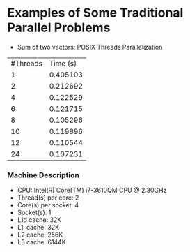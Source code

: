 # Examples of Some Traditional Parallel Problems

* Sum of two vectors: POSIX Threads Parallelization

<table>
  <tr>
    <td>#Threads</td><td>Time (s)</td>
  </tr>
  <tr>
    <td>1</td><td>0.405103</td>
  </tr>
  <tr>
    <td>2</td><td>0.212692</td>
  </tr>
  <tr>
    <td>4</td><td>0.122529</td>
  </tr>
  <tr>
    <td>6</td><td>0.121715</td>
  </tr>
  <tr>
    <td>8</td><td>0.105296</td>
  </tr>
  <tr>
    <td>10</td><td>0.119896</td>
  </tr>
  <tr>
    <td>12</td><td>0.110544</td>
  </tr>
  <tr>
    <td>24</td><td>0.107231</td>
  </tr>
</table>

### Machine Description
* CPU: Intel(R) Core(TM) i7-3610QM CPU @ 2.30GHz
* Thread(s) per core: 2
* Core(s) per socket: 4
* Socket(s): 1
* L1d cache: 32K
* L1i cache: 32K
* L2 cache: 256K
* L3 cache: 6144K
